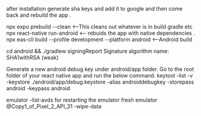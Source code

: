 after installation generate sha keys and add it to google and then come back and rebuild the app .

npx expo prebuild --clean <--This cleans out whatever is in build gradle etc
npx react-native run-android <-- rebuids the app with native dependencies .
npx eas-cli build --profile development --platform android <--Android build

cd android && ./gradlew signingReport
Signature algorithm name: SHA1withRSA (weak)

Generate a new android debug key under android/app folder. Go to the root folder of your react native app and run the below command.
keytool -list -v -keystore ./android/app/debug.keystore -alias androiddebugkey -storepass android -keypass android

emulator -list-avds
for restarting the emulator fresh
emulator @Copy1_of_Pixel_2_API_31 -wipe-data
